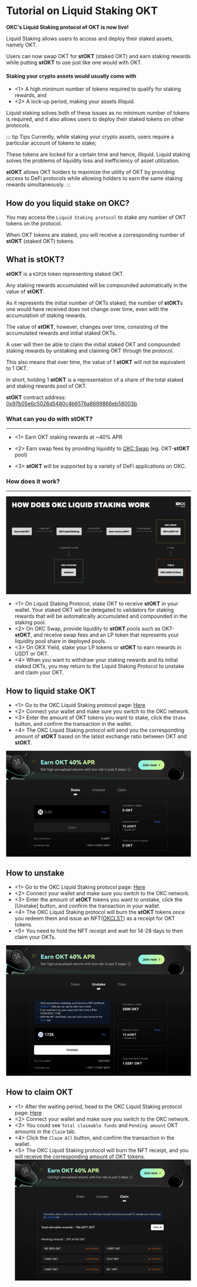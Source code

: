 # Tutorial on Liquid Staking OKT

**OKC's Liquid Staking protocol of OKT is now live!**

Liquid Staking allows users to access and deploy their staked assets, namely OKT. 

Users can now swap OKT for **stOKT** (staked OKT) and earn staking rewards while putting **stOKT** to use just like one would with OKT.

#### Staking your crypto assets would usually come with
 - <1> A high minimum number of tokens required to qualify for staking rewards, and
 - <2> A lock-up period, making your assets illiquid. 

Liquid staking solves both of these issues as no minimum number of tokens is required, and it also allows users to deploy their staked tokens on other protocols.



::: tip Tips
Currently, while staking your crypto assets, users require a particular account of tokens to stake;

These tokens are locked for a certain time and hence, illiquid. Liquid staking solves the problems of liquidity loss and inefficiency of asset utilization. 

**stOKT** allows OKT holders to maximize the utility of OKT by providing access to DeFi protocols while allowing holders to earn the same staking rewards simultaneously. 
:::


## How do you liquid stake on OKC?

You may access the `Liquid Staking protocol` to stake any number of OKT tokens on the protocol. 

When OKT tokens are staked, you will receive a corresponding number of **stOKT** (staked OKT) tokens.  


## What is **stOKT**?

**stOKT** is a `KIP20` token representing staked OKT.

 Any staking rewards accumulated will be compounded automatically in the value of **stOKT**. 
 
 As it represents the initial number of OKTs staked, the number of **stOKT**s one would have received does not change over time, even with the accumulation of staking rewards. 

The value of **stOKT**, however, changes over time, consisting of the accumulated rewards and initial staked OKTs. 

A user will then be able to claim the initial staked OKT and compounded staking rewards by unstaking and claiming OKT through the protocol. 

This also means that over time, the value of 1 **stOKT** will not be equivalent to 1 OKT. 

In short, holding 1 **stOKT** is a representation of a share of the total staked and staking rewards pool of OKT.

**stOKT** contract address: [0x97b05e6c5026d5480c4b6576a8699866eb58003b](https://www.oklink.com/en/okc/token/0x97b05e6c5026d5480c4b6576a8699866eb58003b)


### What can you do with **stOKT**?
---
 - <1> Earn OKT staking rewards at ~40% APR

 - <2> Earn swap fees by providing liquidity to [OKC Swap](/okc/swap/trade) (eg. OKT-**stOKT** pool)

 - <3> **stOKT** will be supported by a variety of DeFi applications on OKC.


### How does it work?
---

![](./img/ls1.png)

 - <1> On Liquid Staking Protocol, stake OKT to receive **stOKT** in your wallet. Your staked OKT will be delegated to validators for staking rewards that will be automatically accumulated and compounded in the staking pool.
 - <2> On OKC Swap, provide liquidity to **stOKT** pools such as OKT-**stOKT**, and receive swap fees and an LP token that represents your liquidity pool share in deployed pools.
 - <3> On OKX Yield, stake your LP tokens or **stOKT** to earn rewards in USDT or OKT.
 - <4> When you want to withdraw your staking rewards and its initial staked OKTs, you may return to the Liquid Staking Protocol to unstake and claim your OKT.


## How to liquid stake OKT
 - <1> Go to the OKC Liquid Staking protocol page: [Here](/okc/liquid-staking/stake)
 - <2> Connect your wallet and make sure you switch to the OKC network.
 - <3> Enter the amount of OKT tokens you want to stake, click the `Stake` button, and confirm the transaction in the wallet.
 - <4> The OKC Liquid Staking protocol will send you the corresponding amount of **stOKT** based on the latest exchange ratio between OKT and **stOKT**.

![](./img/1.png)


## How to unstake
 - <1> Go to the OKC Liquid Staking protocol page: [Here](/okc/liquid-staking/unstake)
 - <2> Connect your wallet and make sure you switch to the OKC network.
 - <3> Enter the amount of **stOKT** tokens you want to unstake, click the [Unstake] button, and confirm the transaction in your wallet. 
 - <4> The OKC Liquid Staking protocol will burn the **stOKT** tokens once you redeem them and issue an NFT([OKCLST](https://www.oklink.com/en/okc/address/0x07CB2ce543bF5204DAaF1e62c183BBD08752609E)) as a receipt for OKT tokens.
 - <5> You need to hold the NFT receipt and wait for 14-28 days to then claim your OKTs. 



![](./img/2.png)


## How to claim OKT
 - <1> After the waiting period, head to the OKC Liquid Staking protocol page: [Here](/okc/liquid-staking/claim)
 - <2> Connect your wallet and make sure you switch to the OKC network.
 - <3> You could see `Total claimable funds` and `Pending amount` OKT amounts in the `Claim` tab.
 - <4> Click the `Claim All` button, and confirm the transaction in the wallet. 
 - <5> The OKC Liquid Staking protocol will burn the NFT receipt, and you will receive the corresponding amount of OKT tokens.
![](./img/3.png)